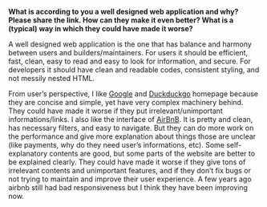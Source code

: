 **What is according to you a well designed web application and why? Please share the link. How can they make it even better? What is a (typical) way in which they could have made it worse?**

A well designed web application is the one that has balance and harmony between users and builders/maintainers. For users it should be efficient, fast, clean, easy to read and easy to look for information, and secure. For developers it should have clean and readable codes, consistent styling, and not messily nested HTML.

From user’s perspective, I like [Google](https://www.google.com) and [Duckduckgo](https://www.duckduckgo.com) homepage because they are concise and simple, yet have very complex machinery behind. They could have made it worse if they put irrelevant/unimportant informations/links.
I also like the interface of [AirBnB](https://www.airbnb.com). It is pretty and clean, has necessary filters, and easy to navigate. But they can do more work on the performance and give more explanation about things those are unclear (like payments, why do they need user’s informations, etc). Some self-explanatory contents are good, but some parts of the website are better to be explained clearly.
They could have made it worse if they give tons of irrelevant contents and unimportant features, and if they don’t fix bugs or not trying to maintain and improve their user experience. A few years ago airbnb still had bad responsiveness but I think they have been improving now.